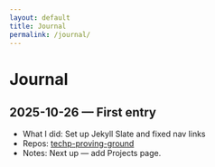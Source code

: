 ```yaml
---
layout: default
title: Journal
permalink: /journal/
---
```



# Journal

## 2025-10-26 — First entry
- What I did: Set up Jekyll Slate and fixed nav links
- Repos: [techp-proving-ground](https://github.com/kristophertaylorsec/techp-proving-ground)
- Notes: Next up — add Projects page.
